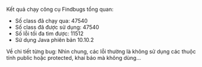 Kết quả chạy công cụ Findbugs tổng quan:

-	Số class đã chạy qua: 47540 
-	Số class đã được sử dụng: 47540
-	Số lỗi tối đa tìm được: 11512 
-	Sử dụng Java phiên bản 10.10.2 

Về chi tiết từng bug:
Nhìn chung, các lỗi thường là không sử dụng các thuộc tính public hoặc protected, khai báo mà không dùng...
